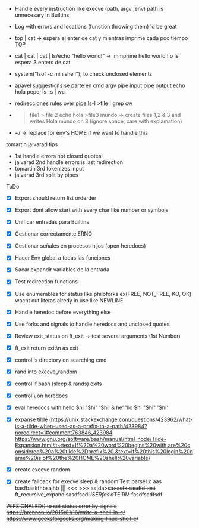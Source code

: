 * Handle every instruction like execve (path, argv ,env) path is unnecesary in Builtins
* Log with errors and locations (function throwing them) 'd be great
* top | cat -> espera el enter de cat y mientras imprime cada poo tiempo TOP
* cat | cat | cat | ls/echo "hello world!" -> immprime hello world ! o ls espera 3 enters de cat
* system("lsof -c minishell"); to check unclosed elements
* apavel  suggestions se parte en
	cmd
	argv
	pipe input
	pipe output
	echo hola pepe; ls -s | wc

* redirecciones rules over pipe  ls-l >file | grep cw
* > file1  > file 2 echo hola >file3 mundo -> create files 1,2 & 3 and writes Hola mundo on 3 (ignore space, care with explamation)
* ~/ ->  replace for env's HOME if we want to handle this

tomartin jalvarad tips
* 1st handle errors not closed quotes
* jalvarad 2nd handle errors is last redirection
* tomartin 3rd tokenizes input
* jalvarad 3rd split by pipes

ToDo
- [x] Export should return list orderder
- [x] Export dont allow start with every char like number or symbols
- [x] Unificar entradas para Builtins
- [x] Gestionar correctamente ERNO
- [x] Gestionar señales en procesos hijos (open heredocs)
- [x] Hacer Env global a todas las funciones
- [x] Sacar expandir variables de la entrada
- [x] Test redirection functions
- [x] Use enumerables for status like philoforks ex(FREE, NOT_FREE, KO, OK) wacht out literas alredy in use like NEWLINE
- [x] Handle heredoc before everything else
- [x] Use forks and signals to handle heredocs and unclosed quotes
- [x] Review exit_status on ft_exit -> test several arguments (1st Number)
- [x] ft_exit return exit\n as exit
- [x] control is directory on searching cmd
- [x] rand into execve_random
- [x] control if bash (sleep & rands) exits
- [x] control \ on heredocs
- [x] eval heredocs with hello $hi "$hi" '$hi'  & he""llo $hi "$hi" '$hi'

- [x] expanse tilde (https://unix.stackexchange.com/questions/423962/what-is-a-tilde-when-used-as-a-prefix-to-a-path/423984?noredirect=1#comment763846_423984
 					https://www.gnu.org/software/bash/manual/html_node/Tilde-Expansion.html#:~:text=If%20a%20word%20begins%20with,are%20considered%20a%20tilde%2Dprefix%20.&text=If%20this%20login%20name%20is,of%20the%20HOME%20shell%20variable)
- [x] create execve random
- [x] create fallback for execve sleep & random
Test parser.c aas basfbaskfhbsajhb ||| <<< >>> as|da>sa<s>>asf<<asdfd
test ft_recursive_expand sasdfsad$USER fas'd$TE'RM fasdfsadfsdf

WIFSIGNALED() to set status error by signals
	https://brennan.io/2015/01/16/write-a-shell-in-c/
	https://www.geeksforgeeks.org/making-linux-shell-c/


